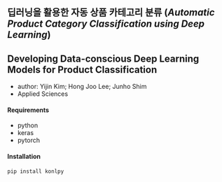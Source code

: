 ## 딥러닝을 활용한 자동 상품 카테고리 분류 (_Automatic Product Category Classification using Deep Learning_)

## Developing Data-conscious Deep Learning Models for Product  Classification
- author: Yijin Kim; Hong Joo Lee; Junho Shim
- Applied Sciences
<!-- - [_paper link_]()📎 -->



<!-- 
### Features
_description_
_figure_
 -->
<!-- 
#### File
| Filename | Description |
| ------ | ------ |
| Dropbox | [plugins/dropbox/README.md][PlDb] |
 -->

#### Requirements
- python
- keras
- pytorch

#### Installation
```sh
pip install konlpy
```
